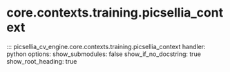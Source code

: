 # core.contexts.training.picsellia_context

::: picsellia_cv_engine.core.contexts.training.picsellia_context
    handler: python
    options:
        show_submodules: false
        show_if_no_docstring: true
        show_root_heading: true
